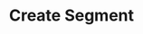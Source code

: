 ---
title: Create Segment
type: endpoint
category: 639ba2628407100061f5faac
slug: create-segment
parentDoc: 639ba2658407100061f5fabc
hidden: false
order: 2
---